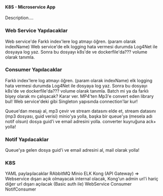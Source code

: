 #### K8S - Microservice App

Description....

### Web Service Yapılacaklar

Web service'de Farklı index'lere log atmayı öğren. (param olarak indexName)
Web service'de elk logging hata vermesi durumda Log4Net ile dosyaya log yaz. Sonra bu dosyayı k8s'de ve dockerfile'da??? volume olarak tanımla.

### Consumer Yapılacaklar

Farklı index'lere log atmayı öğren. (param olarak indexName)
elk logging hata vermesi durumda Log4Net ile dosyaya log yaz. Sonra bu dosyayı k8s'de ve dockerfile'da??? volume olarak tanımla.
Batch mi ya da farklı bişey olarak mı çalışacak? Karar ver.
MP4'ten Mp3'e convert eden library bul!
Web service'deki gibi Singleton yapısında connection'lar kur!

Queue'dan mesajı al, mp3 çevir ve stream datasını elde et, stream datasını (mp3 dosyası, guid verisi) minio'ya yolla, başka bir queue'ya (mesela adı notif olsun) dosya guid'i ve email adresini yolla. converter kuyruğuna ack+ yolla!

### Notif Yapılacaklar

Queue'ya gelen dosya guid'i ve email adresini al, mail olarak yolla!

### K8S

YAML paylaşılacaklar
RAbbitMQ
Minio
ELK
Kong (API Gateway) => Webservice dışarı açık olmayacak internal olacak, Kong'un admin url'i hariç diğer url dışarı açılacak (Basic auth ile)
WebService
Consumer
NotifConsumer
